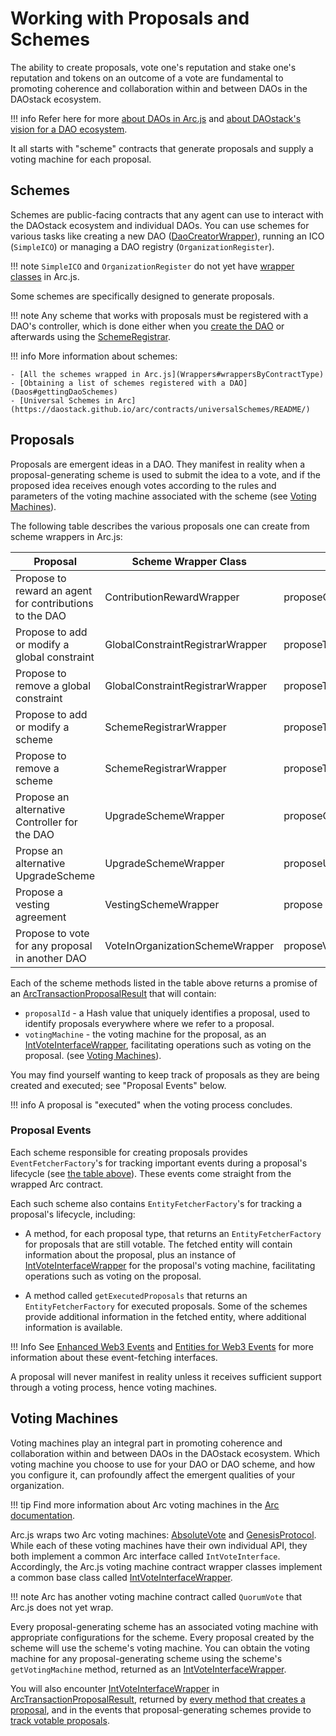 # Working with Proposals and Schemes

The ability to create proposals, vote one's reputation and stake one's reputation and tokens on an outcome of a vote are fundamental to promoting coherence and collaboration within and between DAOs in the DAOstack ecosystem.

!!! info
    Refer here for more [about DAOs in Arc.js](Daos) and [about DAOstack's vision for a DAO ecosystem](https://daostack.io/).

It all starts with "scheme" contracts that generate proposals and supply a voting machine for each proposal.

<a name="schemes"></a>
## Schemes

Schemes are public-facing contracts that any agent can use to interact with the DAOstack ecosystem and individual DAOs. You can use schemes for various tasks like creating a new DAO ([DaoCreatorWrapper](api/classes/DaoCreatorWrapper)), running an ICO (`SimpleICO`) or managing a DAO registry (`OrganizationRegister`).

!!! note
    `SimpleICO` and `OrganizationRegister` do not yet have [wrapper classes](Wrappers) in Arc.js.

Some schemes are specifically designed to generate proposals.

!!! note
    Any scheme that works with proposals must be registered with a DAO's controller, which is done either when you [create the DAO](Daos#creatingDAOs) or afterwards using the [SchemeRegistrar](api/classes/SchemeRegistrarWrapper).

!!! info
    More information about schemes:

    - [All the schemes wrapped in Arc.js](Wrappers#wrappersByContractType)
    - [Obtaining a list of schemes registered with a DAO](Daos#gettingDaoSchemes)
    - [Universal Schemes in Arc](https://daostack.github.io/arc/contracts/universalSchemes/README/)
    

## Proposals
Proposals are emergent ideas in a DAO.  They manifest in reality when a proposal-generating scheme is used to submit the idea to a vote, and if the proposed idea receives enough votes according to the rules and parameters of the voting machine associated with the scheme (see [Voting Machines](#votingmachines)).

The following table describes the various proposals one can create from scheme wrappers in Arc.js:

<a name="proposalschemestable"></a>

Proposal | Scheme Wrapper Class | Scheme Method
---------|----------|---------
 Propose to reward an agent for contributions to the DAO | ContributionRewardWrapper | proposeContributionReward
 Propose to add or modify a global constraint | GlobalConstraintRegistrarWrapper | proposeToAddModifyGlobalConstraint
 Propose to remove a global constraint | GlobalConstraintRegistrarWrapper | proposeToRemoveGlobalConstraint
 Propose to add or modify a scheme | SchemeRegistrarWrapper | proposeToAddModifyScheme
 Propose to remove a scheme | SchemeRegistrarWrapper | proposeToRemoveScheme
 Propose an alternative Controller for the DAO | UpgradeSchemeWrapper | proposeController
 Propse an alternative UpgradeScheme | UpgradeSchemeWrapper | proposeUpgradingScheme
 Propose a vesting agreement | VestingSchemeWrapper | propose
 Propose to vote for any proposal in another DAO | VoteInOrganizationSchemeWrapper | proposeVote

Each of the scheme methods listed in the table above returns a promise of an [ArcTransactionProposalResult](/api/classes/ArcTransactionProposalResult) that will contain:

- `proposalId` - a Hash value that uniquely identifies a proposal, used to identify proposals everywhere where we refer to a proposal.
- `votingMachine` - the voting machine for the proposal, as an [IntVoteInterfaceWrapper](/api/classes/IntVoteInterfaceWrapper), facilitating operations such as voting on the proposal. (see [Voting Machines](#votingmachines)).

You may find yourself wanting to keep track of proposals as they are being created and executed; see "Proposal Events" below.

!!! info
    A proposal is "executed" when the voting process concludes.

<a name="proposalevents"></a>
### Proposal Events

Each scheme responsible for creating proposals provides `EventFetcherFactory`'s for tracking important events during a proposal's lifecycle (see [the table above](#proposalschemestable)).  These events come straight from the wrapped Arc contract.

Each such scheme also contains `EntityFetcherFactory`'s for tracking a proposal's lifecycle, including:

- A method, for each proposal type, that returns an `EntityFetcherFactory` for proposals that are still votable.  The fetched entity will contain information about the proposal, plus an instance of [IntVoteInterfaceWrapper](/api/classes/IntVoteInterfaceWrapper) for the proposal's voting machine, facilitating operations such as voting on the proposal.

- A method called `getExecutedProposals` that returns an `EntityFetcherFactory` for executed proposals.  Some of the schemes provide additional information in the fetched entity, where additional information is available.  

!!! Info
    See [Enhanced Web3 Events](Events#almostrawevents) and [Entities for Web3 Events](Events#entityevents) for more information about these event-fetching interfaces.

A proposal will never manifest in reality unless it receives sufficient support through a voting process, hence voting machines.

<a name="votingmachines"></a>
## Voting Machines

Voting machines play an integral part in promoting coherence and collaboration within and between DAOs in the DAOstack ecosystem.  Which voting machine you choose to use for your DAO or DAO scheme, and how you configure it, can profoundly affect the emergent qualities of your organization.

!!! tip
    Find more information about Arc voting machines in the [Arc documentation](https://daostack.github.io/arc/contracts/VotingMachines/README/).

Arc.js wraps two Arc voting machines: [AbsoluteVote](/api/classes/AbsoluteVoteWrapper) and [GenesisProtocol](/api/classes/GenesisProtocolWrapper).  While each of these voting machines have their own individual API, they both implement a common Arc interface called `IntVoteInterface`.  Accordingly, the Arc.js voting machine contract wrapper classes implement a common base class called [IntVoteInterfaceWrapper](/api/classes/IntVoteInterfaceWrapper).

!!! note
    Arc has another voting machine contract called `QuorumVote` that Arc.js does not yet wrap.
    
Every proposal-generating scheme has an associated voting machine with appropriate configurations for the scheme.  Every proposal created by the scheme will use the scheme's voting machine.  You can obtain the voting machine for   any proposal-generating scheme using the scheme's `getVotingMachine` method, returned as an [IntVoteInterfaceWrapper](/api/classes/IntVoteInterfaceWrapper).

You will also encounter [IntVoteInterfaceWrapper](/api/classes/IntVoteInterfaceWrapper) in [ArcTransactionProposalResult](/api/classes/ArcTransactionProposalResult), returned by [every method that creates a proposal](#proposalschemestable), and in the events that proposal-generating schemes provide to [track votable proposals](#proposalevents).
